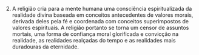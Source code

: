 ﻿2. A religião cria para a mente humana uma consciência espiritualizada da realidade divina baseada em conceitos antecedentes de valores morais, derivada deles pela fé e coordenada com conceitos superimpostos de valores espirituais. A religião portanto se torna um censor de assuntos mortais, uma forma de confiança moral glorificada e convicção na realidade, as realidades realçadas do tempo e as realidades mais duradouras da eternidade.